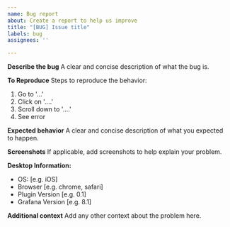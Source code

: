 ```yaml
---
name: Bug report
about: Create a report to help us improve
title: "[BUG] Issue title"
labels: bug
assignees: ''

---
```


**Describe the bug**
A clear and concise description of what the bug is.

**To Reproduce**
Steps to reproduce the behavior:
1. Go to '...'
2. Click on '....'
3. Scroll down to '....'
4. See error

**Expected behavior**
A clear and concise description of what you expected to happen.

**Screenshots**
If applicable, add screenshots to help explain your problem.

**Desktop Information:**
 - OS: [e.g. iOS]
 - Browser [e.g. chrome, safari]
 - Plugin Version [e.g. 0.1]
 - Grafana Version [e.g. 8.1]

**Additional context**
Add any other context about the problem here.
